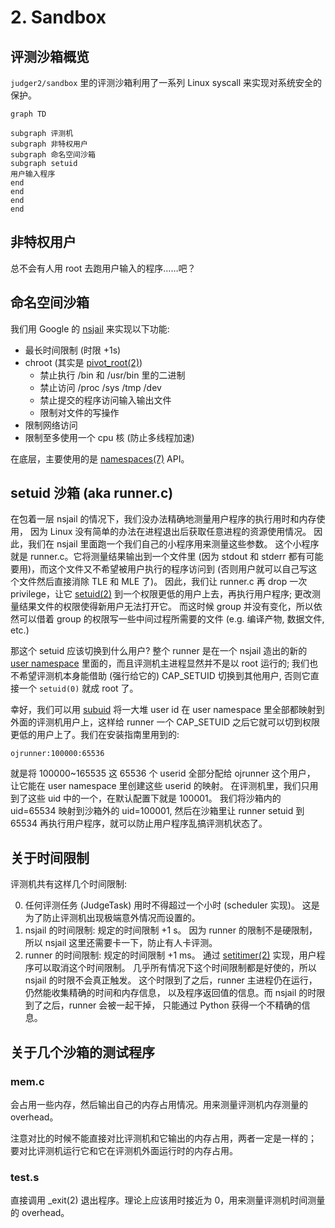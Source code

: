 2\. Sandbox
===========

## 评测沙箱概览

`judger2/sandbox` 里的评测沙箱利用了一系列 Linux syscall
来实现对系统安全的保护。

```mermaid
graph TD

subgraph 评测机
subgraph 非特权用户
subgraph 命名空间沙箱
subgraph setuid
用户输入程序
end
end
end
end
```

## 非特权用户

总不会有人用 root 去跑用户输入的程序……吧？

## 命名空间沙箱

我们用 Google 的 [nsjail] 来实现以下功能:

- 最长时间限制 (时限 +1s)
- chroot (其实是 [pivot_root(2)][pivot-root])
  - 禁止执行 /bin 和 /usr/bin 里的二进制
  - 禁止访问 /proc /sys /tmp /dev
  - 禁止提交的程序访问输入输出文件
  - 限制对文件的写操作
- 限制网络访问
- 限制至多使用一个 cpu 核 (防止多线程加速)

在底层，主要使用的是 [namespaces(7)][ns] API。

[nsjail]: https://github.com/google/nsjail
[pivot-root]: https://man7.org/linux/man-pages/man2/pivot_root.2.html
[ns]: https://man7.org/linux/man-pages/man7/namespaces.7.html

## setuid 沙箱 (aka runner.c)

在包着一层 nsjail 的情况下，我们没办法精确地测量用户程序的执行用时和内存使用，
因为 Linux 没有简单的办法在进程退出后获取任意进程的资源使用情况。
因此，我们在 nsjail 里面跑一个我们自己的小程序用来测量这些参数。
这个小程序就是 runner.c。它将测量结果输出到一个文件里 (因为
stdout 和 stderr 都有可能要用)，而这个文件又不希望被用户执行的程序访问到
(否则用户就可以自己写这个文件然后直接消除 TLE 和 MLE 了)。
因此，我们让 runner.c 再 drop 一次 privilege，让它 [setuid(2)][suid]
到一个权限更低的用户上去，再执行用户程序;
更改测量结果文件的权限使得新用户无法打开它。
而这时候 group 并没有变化，所以依然可以借着 group
的权限写一些中间过程所需要的文件 (e.g. 编译产物, 数据文件, etc.)

那这个 setuid 应该切换到什么用户? 整个 runner 是在一个 nsjail 造出的新的
[user namespace][user-ns-lwn] 里面的，而且评测机主进程显然并不是以 root 运行的;
我们也不希望评测机本身能借助 (强行给它的) CAP_SETUID 切换到其他用户,
否则它直接一个 `setuid(0)` 就成 root 了。

幸好，我们可以用 [subuid] 将一大堆 user id 在 user namespace
里全部都映射到外面的评测机用户上，这样给 runner 一个 CAP_SETUID
之后它就可以切到权限更低的用户上了。我们在安装指南里用到的:

```
ojrunner:100000:65536
```

就是将 100000\~165535 这 65536 个 userid 全部分配给 ojrunner 这个用户，
让它能在 user namespace 里创建这些 userid 的映射。
在评测机里，我们只用到了这些 uid 中的一个，在默认配置下就是 100001。
我们将沙箱内的 uid=65534 映射到沙箱外的 uid=100001, 然后在沙箱里让
runner setuid 到 65534 再执行用户程序，就可以防止用户程序乱搞评测机状态了。

[suid]: https://man7.org/linux/man-pages/man2/setuid.2.html
[user-ns-lwn]: https://lwn.net/Articles/532593/
[subuid]: https://www.funtoo.org/LXD/What_are_subuids_and_subgids%3F

## 关于时间限制

评测机共有这样几个时间限制:

0. 任何评测任务 (JudgeTask) 用时不得超过一个小时 (scheduler 实现)。
   这是为了防止评测机出现极端意外情况而设置的。
0. nsjail 的时间限制: 规定的时间限制 +1 s。
   因为 runner 的限制不是硬限制，所以 nsjail 这里还需要卡一下，防止有人卡评测。
0. runner 的时间限制: 规定的时间限制 +1 ms。
   通过 [setitimer(2)][setitimer] 实现，用户程序可以取消这个时间限制。
   几乎所有情况下这个时间限制都是好使的，所以 nsjail 的时限不会真正触发。
   这个时限到了之后，runner 主进程仍在运行，仍然能收集精确的时间和内存信息，
   以及程序返回值的信息。而 nsjail 的时限到了之后，runner 会被一起干掉，
   只能通过 Python 获得一个不精确的信息。

[setitimer]: https://man7.org/linux/man-pages/man2/setitimer.2.html

## 关于几个沙箱的测试程序

### mem.c

会占用一些内存，然后输出自己的内存占用情况。用来测量评测机内存测量的
overhead。

注意对比的时候不能直接对比评测机和它输出的内存占用，两者一定是一样的；
要对比评测机运行它和它在评测机外面运行时的内存占用。

### test.s

直接调用 _exit(2) 退出程序。理论上应该用时接近为
0，用来测量评测机时间测量的 overhead。
